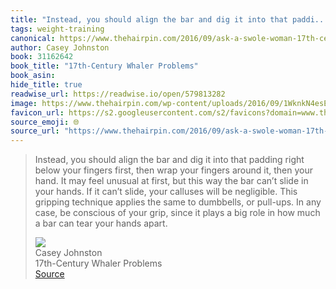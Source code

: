 ```yaml
---
title: "Instead, you should align the bar and dig it into that paddi..."
tags: weight-training
canonical: https://www.thehairpin.com/2016/09/ask-a-swole-woman-17th-century-whaler-problems/?ref=shesabeast.co
author: Casey Johnston
book: 31162642
book_title: "17th-Century Whaler Problems"
book_asin: 
hide_title: true
readwise_url: https://readwise.io/open/579813282
image: https://www.thehairpin.com/wp-content/uploads/2016/09/1WknkN4esEl7z3p7bLXVzpQ.png
favicon_url: https://s2.googleusercontent.com/s2/favicons?domain=www.thehairpin.com
source_emoji: 🌐
source_url: "https://www.thehairpin.com/2016/09/ask-a-swole-woman-17th-century-whaler-problems/?ref=shesabeast.co#:~:text=Instead%2C%20you%20should,tear%20your%20hands%C2%A0apart."
---
```


> Instead, you should align the bar and dig it into that padding right below your fingers first, then wrap your fingers around it, then your hand. It may feel unusual at first, but this way the bar can’t slide in your hands. If it can’t slide, your calluses will be negligible. This gripping technique applies the same to dumbbells, or pull-ups. In any case, be conscious of your grip, since it plays a big role in how much a bar can tear your hands apart.
> <div class="quoteback-footer"><div class="quoteback-avatar"><img class="mini-favicon" src="https://s2.googleusercontent.com/s2/favicons?domain=www.thehairpin.com"></div><div class="quoteback-metadata"><div class="metadata-inner"><span style="display:none">FROM:</span><div aria-label="Casey Johnston" class="quoteback-author"> Casey Johnston</div><div aria-label="17th-Century Whaler Problems" class="quoteback-title"> 17th-Century Whaler Problems</div></div></div><div class="quoteback-backlink"><a target="_blank" aria-label="go to the full text of this quotation" rel="noopener" href="https://www.thehairpin.com/2016/09/ask-a-swole-woman-17th-century-whaler-problems/?ref=shesabeast.co#:~:text=Instead%2C%20you%20should,tear%20your%20hands%C2%A0apart." class="quoteback-arrow"> Source</a></div></div>